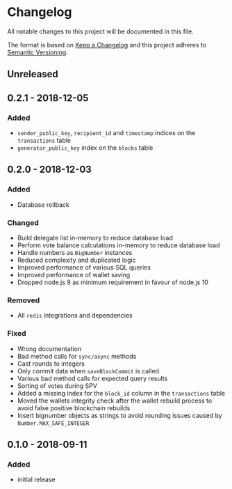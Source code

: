 # Changelog

All notable changes to this project will be documented in this file.

The format is based on [Keep a Changelog](http://keepachangelog.com/en/1.0.0/)
and this project adheres to [Semantic Versioning](http://semver.org/spec/v2.0.0.html).

## Unreleased

## 0.2.1 - 2018-12-05

### Added

- `sender_public_key`, `recipient_id` and `timestamp` indices on the `transactions` table
- `generator_public_key` index on the `blocks` table

## 0.2.0 - 2018-12-03

### Added

- Database rollback

### Changed

- Build delegate list in-memory to reduce database load
- Perform vote balance calculations in-memory to reduce database load
- Handle numbers as `BigNumber` instances
- Reduced complexity and duplicated logic
- Improved performance of various SQL queries
- Improved performance of wallet saving
- Dropped node.js 9 as minimum requirement in favour of node.js 10

### Removed

- All `redis` integrations and dependencies

### Fixed

- Wrong documentation
- Bad method calls for `sync/async` methods
- Cast rounds to integers
- Only commit data when `saveBlockCommit` is called
- Various bad method calls for expected query results
- Sorting of votes during SPV
- Added a missing index for the `block_id` column in the `transactions` table
- Moved the wallets integrity check after the wallet rebuild process to avoid false positive blockchain rebuilds
- Insert bignumber objects as strings to avoid rounding issues caused by `Number.MAX_SAFE_INTEGER`

## 0.1.0 - 2018-09-11

### Added

- initial release
